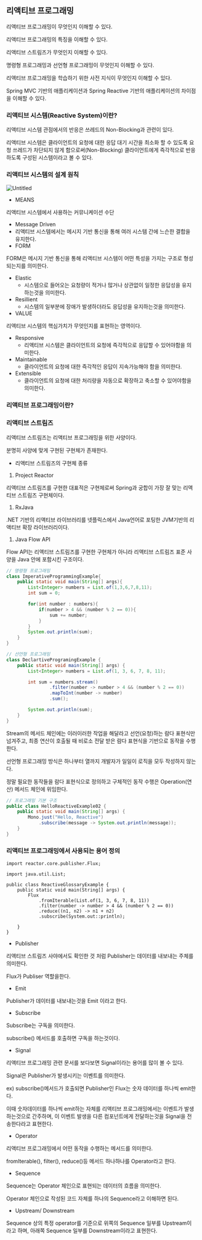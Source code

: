 ## 리액티브 프로그래밍

리액티브 프로그래밍이 무엇인지 이해할 수 있다.

리액티브 프로그래밍의 특징을 이해할 수 있다.

리액티브 스트림즈가 무엇인지 이해할 수 있다.

명령형 프로그래밍과 선언형 프로그래밍이 무엇인지 이해할 수 있다.

리액티브 프로그래밍을 학습하기 위한 사전 지식이 무엇인지 이해할 수 있다.

Spring MVC 기반의 애플리케이션과 Spring Reactive 기반의 애플리케이션의 차이점을 이해할 수 있다.

### 리액티브 시스템(Reactive System)이란?

리액티브 시스템 관점에서의 반응은 쓰레드의 Non-Blocking과 관련이 있다.

리액티브 시스템은 클라이언트의 요청에 대한 응답 대기 시간을 최소화 할 수 있도록 요청 쓰레드가 차단되지 않게 함으로써(Non-Blocking) 클라이언트에게 즉각적으로 반응하도록 구성된 시스템이라고 볼 수 있다.

### 리액티브 시스템의 설계 원칙

![Untitled](https://user-images.githubusercontent.com/70310271/183970380-7c5537db-bd15-46db-b167-3deee86e51e9.png)

- MEANS

리액티브 시스템에서 사용하는 커뮤니케이션 수단

- Message Driven
- 리액티브 시스템에서는 메시지 기반 통신을 통해 여러 시스템 간에 느슨한 결합을 유지한다.
- FORM

FORM은 메시지 기반 통신을 통해 리액티브 시스템이 어떤 특성을 가지는 구조로 형성되는지를 의미한다.

- Elastic
    - 시스템으로 들어오는 요청량이 적거나 많거나 상관없이 일정한 응답성을 유지하는것을 의미한다.
- Resillient
    - 시스템의 일부분에 장애가 발생하더라도 응답성을 유지하는것을 의미한다.
- VALUE

리액티브 시스템의 핵심가치가 무엇인지를 표현하는 영역이다.

- Responsive
    - 리액티브 시스템은 클라이언트의 요청에 즉각적으로 응답할 수 있어야함을 의미한다.
- Maintainable
    - 클라이언트의 요청에 대한 즉각적인 응답이 지속가능해야 함을 의미한다.
- Extensible
    - 클라이언트의 요청에 대한 처리량을 자동으로 확장하고 축소할 수 있어야함을 의미한다.

### 리액티브 프로그래밍이란?

### 리액티브 스트림즈

리액티브 스트림즈는 리액티브 프로그래밍을 위한 사양이다.

분명히 사양에 맞게 구현된 구현체가 존재한다.

- 리액티브 스트림즈의 구현체 종류

1. Project Reactor

리액티브 스트림즈를 구현한 대표적은 구현체로써 Spring과 궁합이 가장 잘 맞는 리액티브 스트림즈 구현체이다.

1. RxJava

.NET 기반의 리액티브 라이브러리를 넷플릭스에서 Java언어로 포팅한 JVM기반의 리액티브 확장 라이브러리이다.

1. Java Flow API

Flow API는 리액티브 스트림즈를 구현한 구현체가 아니라 리액티브 스트림즈 표준 사양을 Java 안에 포함시킨 구조이다.

```java
// 명령형 프로그래밍
class ImperativeProgrammingExample{
    public static void main(String[] args){
        List<Integer> numbers = List.of(1,3,6,7,8,11);
        int sum = 0;

        for(int number : numbers){
            if(number > 4 && (number % 2 == 0)){
                sum += number;
            }
        }
        System.out.println(sum);
    }
}
```

```java
// 선언형 프로그래밍
class DeclartiveProgramingExample {
    public static void main(String[] args) {
        List<Integer> numbers = List.of(1, 3, 6, 7, 8, 11);

        int sum = numbers.stream()
                .filter(number -> number > 4 && (number % 2 == 0))
                .mapToInt(number -> number)
                .sum();

        System.out.println(sum);
    }
}
```

Stream의 메서드 체인에는 이러이러한 작업을 해달라고 선언(요청)하는 람다 표현식만 넘겨주고, 최종 연산이 호출될 때 비로소 전달 받은 람다 표현식을 기반으로 동작을 수행한다.

선언형 프로그래밍 방식은 하나부터 열까지 개발자가 일일이 로직을 모두 작성하지 않는다.

정말 필요한 동작들을 람다 표현식으로 정의하고 구체적인 동작 수행은 Operation(연산) 메서드 체인에 위임한다.

```java
// 프로그래밍 기본 구조
public class HelloReactiveExample02 {
    public static void main(String[] args) {
        Mono.just("Hello, Reactive")
            .subscribe(message -> System.out.println(message));
    }
}
```

### 리액티브 프로그래밍에서 사용되는 용어 정의

```
import reactor.core.publisher.Flux;

import java.util.List;

public class ReactiveGlossaryExample {
    public static void main(String[] args) {
        Flux
            .fromIterable(List.of(1, 3, 6, 7, 8, 11))
            .filter(number -> number > 4 && (number % 2 == 0))
            .reduce((n1, n2) -> n1 + n2)
            .subscribe(System.out::println);

    }
}
```

- Publisher

리액티브 스트림즈 사야에서도 확인한 것 처럼 Publisher는 데이터를 내보내는 주체를 의미한다.

Flux가 Publiser 역할을한다.

- Emit

Publisher가 데이터를 내보내는것을 Emit 이라고 한다.

- Subscribe

Subscribe는 구독을 의미한다.

subscribe() 메서드를 호출하면 구독을 하는것이다.

- Signal

리액티브 프로그래밍 관련 문서를 보다보면 Signal이라는 용어를 많이 볼 수 있다.

Signal은 Publisher가 발생시키는 이벤트를 의미한다.

ex) subscribe()메서드가 호출되면 Publisher인 Flux는 숫자 데이터를 하나씩 emit한다.

이때 숫자데이터를 하나씩 emit하는 자체를 리액티브 프로그래밍에서는 이벤트가 발생하는것으로 간주하며, 이 이벤트 발생을 다른 컴포넌트에게 전달하는것을 Signal을 전송한다라고 표현한다.

- Operator

리액티브 프로그래밍에서 어떤 동작을 수행하는 메서드를 의미한다.

fromIterable(), filter(), reduce()등 메서드 하나하나를 Operator라고 한다.

- Sequence

Sequence는 Operator 체인으로 표현되는 데이터의 흐름을 의미한다.

Operator 체인으로 작성된 코드 자체를 하나의 Sequence라고 이해하면 된다.

- Upstream/ Downstream

Sequence 상의 특정 operator를 기준으로 위쪽의 Sequence 일부를 Upstream이라고 하며, 아래쪽 Sequence 일부를 Downstream이라고 표현한다.

